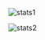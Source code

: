 ![stats1](https://github-readme-stats.vercel.app/api?username=michaelshumshum&border_radius=20&bg_color=45,FA9696,86A39E,8EA6BF&title_color=FFFFFF&text_color=FFFFFF&icon_color=#FFFFFF&hide_border=true&show_icons=true)

![stats2](https://github-readme-stats.vercel.app/api/top-langs/?username=michaelshumshum&layout=compact&langs_count=10&border_radius=20&bg_color=45,FA9696,86A39E,8EA6BF&title_color=FFFFFF&text_color=FFFFFF&icon_color=#FFFFFF&hide_border=true)
